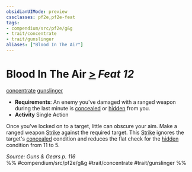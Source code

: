 ```yaml
---
obsidianUIMode: preview
cssclasses: pf2e,pf2e-feat
tags:
- compendium/src/pf2e/g&g
- trait/concentrate
- trait/gunslinger
aliases: ["Blood In The Air"]
---
```

# Blood In The Air  [>](rules/core-rulebook/chapter-9-playing-the-game.md#Actions "Single Action") *Feat 12*  
[concentrate](rules/traits/concentrate.md "Concentrate Action & Ability Trait")  [gunslinger](rules/traits/gunslinger-g-g.md "Gunslinger Class Trait")  

- **Requirements**: An enemy you've damaged with a ranged weapon during the last minute is [concealed](rules/conditions.md#Concealed) or [hidden](rules/conditions.md#Hidden) from you.
- **Activity** Single Action

Once you've locked on to a target, little can obscure your aim. Make a ranged weapon [Strike](rules/actions/strike.md) against the required target. This [Strike](rules/actions/strike.md) ignores the target's [concealed](rules/conditions.md#Concealed) condition and reduces the flat check for the [hidden](rules/conditions.md#Hidden) condition from 11 to 5.

*Source: Guns & Gears p. 116*  
%% #compendium/src/pf2e/g&g #trait/concentrate #trait/gunslinger %%